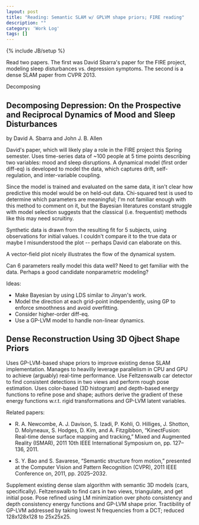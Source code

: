 ```yaml
---
layout: post
title: "Reading: Semantic SLAM w/ GPLVM shape priors; FIRE reading"
description: ""
category: 'Work Log'
tags: []
---
```

{% include JB/setup %}

Read two papers.  The first was David Sbarra's paper for the FIRE project, modeling sleep disturbances vs. depression symptoms.  The second is a dense SLAM paper from CVPR 2013.

Decomposing 

Decomposing Depression: On the Prospective and Reciprocal Dynamics of Mood and Sleep Disturbances
-------------------------------------------------

by David A. Sbarra and John J. B. Allen

David's paper, which will likely play a role in the FIRE project this Spring semester.  Uses time-series data of ~100 people at 5 time points describing two variables: mood and sleep disruptions.  A dynamical model (first order diff-eq) is developed to model the data, which captures drift, self-regulation, and inter-variable coupling.  

Since the model is trained and evaluated on the same data, it isn't clear how predictive this model would be on held-out data.  Chi-squared test is used to determine which parameters are meaningful; I'm not familiar enough with this method to comment on it, but the Bayesian literatures constant struggle with model selection suggests that the classical (i.e. frequentist) methods like this may need scruitiny.

Synthetic data is drawn from the resulting fit for 5 subjects, using observations for initial values. I couldn't compare it to the true data or maybe I misunderstood the plot -- perhaps David can elaborate on this.

A vector-field plot nicely illustrates the flow of the dynamical system.  

Can 6 parameters really model this data well?  Need to get familiar with the data.  Perhaps a good candidate nonparametric modeling?

Ideas: 

* Make Bayesian by using LDS similar to Jinyan's work.
* Model the direction at each grid-point independently, using GP to enforce smoothness and avoid overfitting.  
* Consider higher-order diff-eq.
* Use a GP-LVM model to handle non-linear dynamics.

Dense Reconstruction Using 3D Ojbect Shape Priors
--------------------------------------------------

Uses GP-LVM-based shape priors to improve existing dense SLAM implementation.  Manages to heavilly leverage parallelism in CPU and GPU to achieve (arguably) real-time performance.  Use Feltzenswalb car detector to find consistent detections in two views and perform rough pose estimation.  Uses color-based (3D histogram) and depth-based energy functions to refine pose and shape; authors derive the gradient of these energy functions w.r.t. rigid transformations and GP-LVM latent variables.

Related papers:
    
* R. A. Newcombe, A. J. Davison, S. Izadi, P. Kohli, O. Hilliges, J. Shotton, D. Molyneaux, S. Hodges, D. Kim, and A. Fitzgibbon, “KinectFusion: Real-time dense surface mapping and tracking,” Mixed and Augmented Reality (ISMAR), 2011 10th IEEE International Symposium on, pp. 127–136, 2011.

* S. Y. Bao and S. Savarese, “Semantic structure from motion,” presented at the Computer Vision and Pattern Recognition (CVPR), 2011 IEEE Conference on, 2011, pp. 2025–2032.

Supplement existing dense slam algorithm with semantic 3D models (cars, specifically).  Feltzenswalb to find cars in two views, triangulate, and get initial pose.  Pose refined using LM minimization over photo consistency and depth consistency energy functions and GP-LVM shape prior.  Tractibility of GP-LVM addressed by taking lowest N frequencies from a DCT; reduced 128x128x128 to 25x25x25.  
